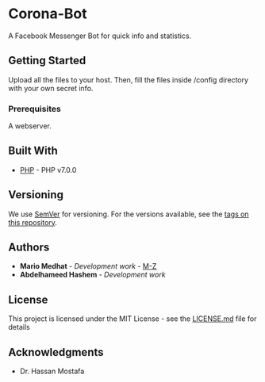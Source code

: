 # Corona-Bot
A Facebook Messenger Bot for quick info and statistics.

## Getting Started

Upload all the files to your host. Then, fill the files inside /config directory with your own secret info.

### Prerequisites

A webserver.

## Built With

* [PHP](https://www.php.net/releases/7_0_0.php) - PHP v7.0.0

## Versioning

We use [SemVer](http://semver.org/) for versioning. For the versions available, see the [tags on this repository](https://github.com/M-Z/corona-bot). 

## Authors

* **Mario Medhat** - *Development work* - [M-Z](https://github.com/M-Z)
* **Abdelhameed Hashem** - *Development work*

## License

This project is licensed under the MIT License - see the [LICENSE.md](LICENSE.md) file for details

## Acknowledgments

* Dr. Hassan Mostafa
